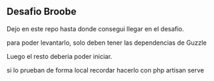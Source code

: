 ## Desafio Broobe

Dejo en este repo hasta donde consegui llegar en el desafio.

para poder levantarlo, solo deben tener las dependencias de Guzzle

Luego el resto deberia poder iniciar.

si lo prueban de forma local recordar hacerlo con php artisan serve

